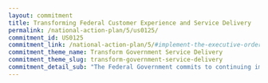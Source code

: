 ```yaml
---
layout: commitment
title: Transforming Federal Customer Experience and Service Delivery
permalink: /national-action-plan/5/us0125/
commitment_id: US0125
commitment_link: /national-action-plan/5/#implement-the-executive-order-on-transforming-federal-customer-experience-and-service-delivery-to-rebuild-trust-in-government
commitment_theme_name: Transform Government Service Delivery
commitment_theme_slug: transform-government-service-delivery
commitment_detail_sub: "The Federal Government commits to continuing implementation of Executive Order 14058. In 2023, specific implementation projects will be selected by agency leaders and shared on http://www.performance.gov with appropriate measures of success. The Federal Government commits to continuing implementation of Executive Order 14058."
---
```


